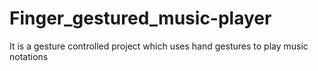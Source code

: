 # Finger_gestured_music-player
It is a gesture controlled project which uses hand gestures to play music notations
